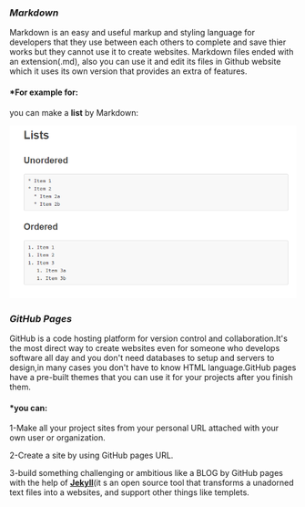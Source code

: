 
### _Markdown_
Markdown is an easy and useful markup and styling language for developers that they use between each others to complete and save  thier works but they cannot use it to create websites.
Markdown files ended with an extension(.md), also you can use it and edit its files in Github website which it uses its own version that provides an extra of features.

 #### *For example for:

you can make a **list** by Markdown:

![example](list.png)



### _GitHub Pages_

GitHub is a code hosting platform for version control and collaboration.It's the most direct way  to create websites even for someone who develops software all day and you don't need databases to setup and servers to design,in many cases you don't have to know HTML language.GitHub pages have a pre-built themes that you can use it for your projects after you finish them. 

#### *you can:

1-Make all your project sites from your personal URL attached with your own user or organization.

2-Create a site by using GitHub pages URL.

3-build something challenging or ambitious like a BLOG by GitHub pages with the help of [**Jekyll**](https://jekyllrb.com/)(it s an open source tool that transforms a unadorned text files into a websites, and support other things like templets.


